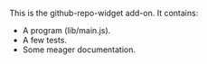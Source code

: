 This is the github-repo-widget add-on.  It contains:

* A program (lib/main.js).
* A few tests.
* Some meager documentation.
